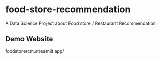 # food-store-recommendation
A Data Science Project about Food store / Restaurant Recommendation
## Demo Website
foodstorercm.streamlit.app/
